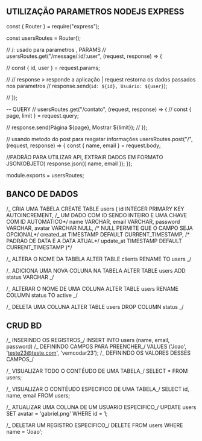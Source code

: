 ## UTILIZAÇÃO PARAMETROS NODEJS EXPRESS

const { Router } = require("express");

const usersRoutes = Router();

// /: usado para parametros , PARAMS
// usersRoutes.get("/message/:id/:user", (request, response) => {

// const { id, user } = request.params;

// // response > responde a aplicação | request restorna os dados passados nos parametros
// response.send(`id: ${id}, Usuário: ${user}`);

// });

-- QUERY
// usersRoutes.get("/contato", (request, response) => {
// const { page, limit } = request.query;

// response.send(Página ${page}, Mostrar ${limit});
// });

// usando metodo do post para resgatar informações
usersRoutes.post("/", (request, response) => {
const { name, email } = request.body;

//PADRÃO PARA UTILIZAR API, EXTRAIR DADOS EM FORMATO JSON(OBJETO)
response.json({ name, email });
});

module.exports = usersRoutes;

## BANCO DE DADOS

/_ CRIA UMA TABELA
CREATE TABLE users (
id INTEGER PRIMARY KEY AUTOINCREMENT, /_ UM DADO COM ID SENDO INTEIRO E UMA CHAVE COM ID AUTOMATICO*/
name VARCHAR,
email VARCHAR,
password VARCHAR,
avatar VARCHAR NULL, /* NULL PERMITE QUE O CAMPO SEJA OPCIONAL*/
created_at TIMESTAMP DEFAULT CURRENT_TIMESTAMP, /* PADRÃO DE DATA E A DATA ATUAL*/
update_at TIMESTAMP DEFAULT CURRENT_TIMESTAMP
)*/

/_ ALTERA O NOME DA TABELA
ALTER TABLE clients
RENAME TO users
_/

/_ ADICIONA UMA NOVA COLUNA NA TABELA
ALTER TABLE users
ADD status VARCHAR
_/

/_ ALTERAR O NOME DE UMA COLUNA
ALTER TABLE users
RENAME COLUMN status TO active
_/

/_ DELETA UMA COLUNA
ALTER TABLE users
DROP COLUMN status
_/

## CRUD BD

/_ INSERINDO OS REGISTROS_/
INSERT INTO users (name, email, password) /_ DEFININDO CAMPOS PARA PREENCHER_/
VALUES ('Joao', 'teste23@teste.com', 'vemcodar23'); /_ DEFININDO OS VALORES DESSES CAMPOS_/

/_ VISUALIZAR TODO O CONTÉUDO DE UMA TABELA_/
SELECT \* FROM users;

/_ VISUALIZAR O CONTÉUDO ESPECIFICO DE UMA TABELA_/
SELECT id, name, email FROM users;

/_ ATUALIZAR UMA COLUNA DE UM USUARIO ESPECIFICO_/
UPDATE users SET
avatar = 'gabriel.png'
WHERE id = 1;

/_ DELETAR UM REGISTRO ESPECIFICO_/
DELETE FROM users
WHERE name = 'Joao';
